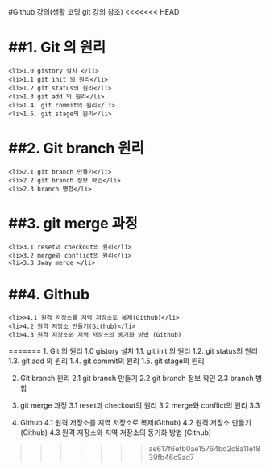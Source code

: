 #Github 강의(생활 코딩 git 강의 참조)
<<<<<<< HEAD

  ##1. Git 의 원리
  =====
    <li>1.0 gistory 설치 </li>
    <li>1.1 git init 의 원리</li>
    <li>1.2 git status의 원리</li>
    <li>1.3 git add 의 원리</li>
    <li>1.4. git commit의 원리</li>
    <li>1.5. git stage의 원리</li>
   
   ##2. Git branch 원리
   =====
    <li>2.1 git branch 만들기</li>
    <li>2.2 git branch 정보 확인</li>
    <li>2.3 branch 병합</li>
    
   ##3. git merge 과정
   =====
    <li>3.1 reset과 checkout의 원리</li>
    <li>3.2 merge와 conflict의 원리</li>
    <li>3.3 3way merge </li>
    
   ##4. Github
   =====
    <li>>4.1 원격 저장소를 지역 저장소로 복제(Github)</li>
    <li>4.2 원격 저장소 만들기(Github)</li>
    <li>4.3 원격 저장소와 지역 저장소의 동기화 방법 (Github)
</li>
=======
  1. Git 의 원리
    1.0  gistory 설치 
    1.1. git init 의 원리
    1.2. git status의 원리
    1.3. git add 의 원리
    1.4. git commit의 원리
    1.5. git stage의 원리
   
   2. Git branch 원리
    2.1 git branch 만들기
    2.2 git branch 정보 확인
    2.3 branch 병합
    
   3. git merge 과정
    3.1 reset과 checkout의 원리
    3.2 merge와 conflict의 원리
    3.3 
    
   4. Github
    4.1 원격 저장소를 지역 저장소로 복제(Github)
    4.2 원격 저장소 만들기(Github)
    4.3 원격 저장소와 지역 저장소의 동기화 방법 (Github)
>>>>>>> ae617f6efb0ae15764bd2c8a11ef839fb46c9ad7
